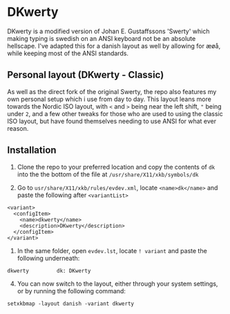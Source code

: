 # DKwerty
DKwerty is a modified version of Johan E. Gustaffssons 'Swerty' which making typing is swedish on an ANSI keyboard not be an absolute hellscape. I've adapted this for a danish layout as well by allowing for æøå, while keeping most of the ANSI standards.

## Personal layout (DKwerty - Classic)
As well as the direct fork of the original Swerty, the repo also features my own personal setup which i use from day to day. This layout leans more towards the Nordic ISO layout, with `<` and `>` being near the left shift, `"` being under `2`, and a few other tweaks for those who are used to using the classic ISO layout, but have found themselves needing to use ANSI for what ever reason.

## Installation
1. Clone the repo to your preferred location and copy the contents of `dk` into the the bottom of the file at `/usr/share/X11/xkb/symbols/dk`

2. Go to `usr/share/X11/xkb/rules/evdev.xml`, locate `<name>dk</name>` and paste the following after `<variantList>`
```
<variant>
  <configItem>
    <name>dkwerty</name>
    <description>DKwerty</description>
  </configItem>
</variant>
```
1. In the same folder, open `evdev.lst`, locate `! variant` and paste the following underneath:
```
dkwerty         dk: DKwerty
```

4. You can now switch to the layout, either through your system settings, or by running the following command:

`setxkbmap -layout danish -variant dkwerty`
